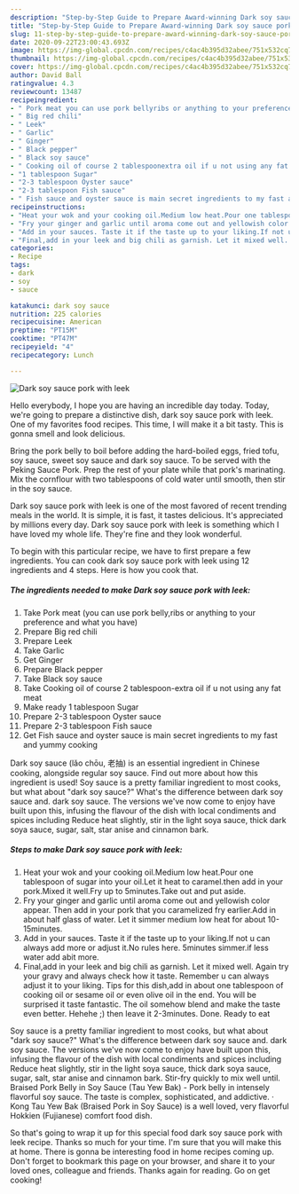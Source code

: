 ```yaml
---
description: "Step-by-Step Guide to Prepare Award-winning Dark soy sauce pork with leek"
title: "Step-by-Step Guide to Prepare Award-winning Dark soy sauce pork with leek"
slug: 11-step-by-step-guide-to-prepare-award-winning-dark-soy-sauce-pork-with-leek
date: 2020-09-22T23:00:43.693Z
image: https://img-global.cpcdn.com/recipes/c4ac4b395d32abee/751x532cq70/dark-soy-sauce-pork-with-leek-recipe-main-photo.jpg
thumbnail: https://img-global.cpcdn.com/recipes/c4ac4b395d32abee/751x532cq70/dark-soy-sauce-pork-with-leek-recipe-main-photo.jpg
cover: https://img-global.cpcdn.com/recipes/c4ac4b395d32abee/751x532cq70/dark-soy-sauce-pork-with-leek-recipe-main-photo.jpg
author: David Ball
ratingvalue: 4.3
reviewcount: 13487
recipeingredient:
- " Pork meat you can use pork bellyribs or anything to your preference and what you have"
- " Big red chili"
- " Leek"
- " Garlic"
- " Ginger"
- " Black pepper"
- " Black soy sauce"
- " Cooking oil of course 2 tablespoonextra oil if u not using any fat meat"
- "1 tablespoon Sugar"
- "2-3 tablespoon Oyster sauce"
- "2-3 tablespoon Fish sauce"
- " Fish sauce and oyster sauce is main secret ingredients to my fast and yummy cooking"
recipeinstructions:
- "Heat your wok and your cooking oil.Medium low heat.Pour one tablespoon of sugar into your oil.Let it heat to caramel.then add in your pork.Mixed it well.Fry up to 5minutes.Take out and put aside."
- "Fry your ginger and garlic until aroma come out and yellowish color appear. Then add in your pork that you caramelized fry earlier.Add in about half glass of water. Let it simmer medium low heat for about 10-15minutes."
- "Add in your sauces. Taste it if the taste up to your liking.If not u can always add more or adjust it.No rules here. 5minutes simmer.if less water add abit more."
- "Final,add in your leek and big chili as garnish. Let it mixed well. Again try your gravy and always check how it taste. Remember u can always adjust it to your liking. Tips for this dish,add in about one tablespoon of cooking oil or sesame oil or even olive oil in the end. You will be surprised it taste fantastic. The oil somehow blend and make the taste even better. Hehehe ;) then leave it 2-3minutes. Done. Ready to eat"
categories:
- Recipe
tags:
- dark
- soy
- sauce

katakunci: dark soy sauce 
nutrition: 225 calories
recipecuisine: American
preptime: "PT15M"
cooktime: "PT47M"
recipeyield: "4"
recipecategory: Lunch

---
```



![Dark soy sauce pork with leek](https://img-global.cpcdn.com/recipes/c4ac4b395d32abee/751x532cq70/dark-soy-sauce-pork-with-leek-recipe-main-photo.jpg)

Hello everybody, I hope you are having an incredible day today. Today, we're going to prepare a distinctive dish, dark soy sauce pork with leek. One of my favorites food recipes. This time, I will make it a bit tasty. This is gonna smell and look delicious.

Bring the pork belly to boil before adding the hard-boiled eggs, fried tofu, soy sauce, sweet soy sauce and dark soy sauce. To be served with the Peking Sauce Pork. Prep the rest of your plate while that pork&#39;s marinating. Mix the cornflour with two tablespoons of cold water until smooth, then stir in the soy sauce.

Dark soy sauce pork with leek is one of the most favored of recent trending meals in the world. It is simple, it is fast, it tastes delicious. It's appreciated by millions every day. Dark soy sauce pork with leek is something which I have loved my whole life. They're fine and they look wonderful.


To begin with this particular recipe, we have to first prepare a few ingredients. You can cook dark soy sauce pork with leek using 12 ingredients and 4 steps. Here is how you cook that.

<!--inarticleads1-->

##### The ingredients needed to make Dark soy sauce pork with leek:

1. Take  Pork meat (you can use pork belly,ribs or anything to your preference and what you have)
1. Prepare  Big red chili
1. Prepare  Leek
1. Take  Garlic
1. Get  Ginger
1. Prepare  Black pepper
1. Take  Black soy sauce
1. Take  Cooking oil of course 2 tablespoon-extra oil if u not using any fat meat
1. Make ready 1 tablespoon Sugar
1. Prepare 2-3 tablespoon Oyster sauce
1. Prepare 2-3 tablespoon Fish sauce
1. Get  Fish sauce and oyster sauce is main secret ingredients to my fast and yummy cooking


Dark soy sauce (lǎo chōu, 老抽) is an essential ingredient in Chinese cooking, alongside regular soy sauce. Find out more about how this ingredient is used! Soy sauce is a pretty familiar ingredient to most cooks, but what about &#34;dark soy sauce?&#34; What&#39;s the difference between dark soy sauce and. dark soy sauce. The versions we&#39;ve now come to enjoy have built upon this, infusing the flavour of the dish with local condiments and spices including Reduce heat slightly, stir in the light soya sauce, thick dark soya sauce, sugar, salt, star anise and cinnamon bark. 

<!--inarticleads2-->

##### Steps to make Dark soy sauce pork with leek:

1. Heat your wok and your cooking oil.Medium low heat.Pour one tablespoon of sugar into your oil.Let it heat to caramel.then add in your pork.Mixed it well.Fry up to 5minutes.Take out and put aside.
1. Fry your ginger and garlic until aroma come out and yellowish color appear. Then add in your pork that you caramelized fry earlier.Add in about half glass of water. Let it simmer medium low heat for about 10-15minutes.
1. Add in your sauces. Taste it if the taste up to your liking.If not u can always add more or adjust it.No rules here. 5minutes simmer.if less water add abit more.
1. Final,add in your leek and big chili as garnish. Let it mixed well. Again try your gravy and always check how it taste. Remember u can always adjust it to your liking. Tips for this dish,add in about one tablespoon of cooking oil or sesame oil or even olive oil in the end. You will be surprised it taste fantastic. The oil somehow blend and make the taste even better. Hehehe ;) then leave it 2-3minutes. Done. Ready to eat


Soy sauce is a pretty familiar ingredient to most cooks, but what about &#34;dark soy sauce?&#34; What&#39;s the difference between dark soy sauce and. dark soy sauce. The versions we&#39;ve now come to enjoy have built upon this, infusing the flavour of the dish with local condiments and spices including Reduce heat slightly, stir in the light soya sauce, thick dark soya sauce, sugar, salt, star anise and cinnamon bark. Stir-fry quickly to mix well until. Braised Pork Belly in Soy Sauce (Tau Yew Bak) - Pork belly in intensely flavorful soy sauce. The taste is complex, sophisticated, and addictive. · Kong Tau Yew Bak (Braised Pork in Soy Sauce) is a well loved, very flavorful Hokkien (Fujianese) comfort food dish. 

So that's going to wrap it up for this special food dark soy sauce pork with leek recipe. Thanks so much for your time. I'm sure that you will make this at home. There is gonna be interesting food in home recipes coming up. Don't forget to bookmark this page on your browser, and share it to your loved ones, colleague and friends. Thanks again for reading. Go on get cooking!
